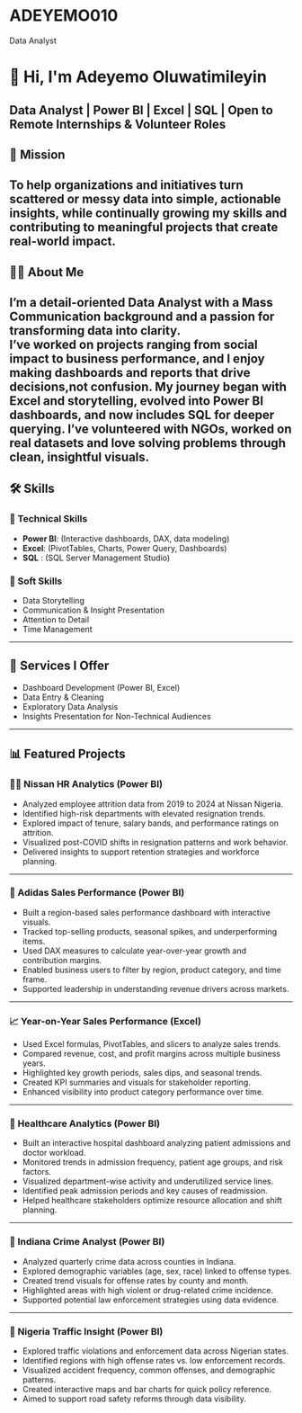   # ADEYEMO010
Data Analyst
# 👋 Hi, I'm Adeyemo Oluwatimileyin  
**Data Analyst | Power BI | Excel | SQL | Open to Remote Internships & Volunteer Roles**
---
## 🎯 Mission  
To help organizations and initiatives turn scattered or messy data into simple, actionable insights, while continually growing my skills and contributing to meaningful projects that create real-world impact.
---
## 👨‍💻 About Me  
  I’m a detail-oriented Data Analyst with a Mass Communication background and a passion for transforming data into clarity.  
I’ve worked on projects ranging from social impact to business performance, and I enjoy making dashboards and reports that drive decisions,not confusion.
  My journey began with Excel and storytelling, evolved into Power BI dashboards, and now includes SQL for deeper querying. I’ve volunteered with NGOs, worked on real datasets and love solving problems through clean, insightful visuals.
  ---

## 🛠️ Skills

### 🔧 Technical Skills
- **Power BI**: (Interactive dashboards, DAX, data modeling)
- **Excel**: (PivotTables, Charts, Power Query, Dashboards)
- **SQL** : (SQL Server Management Studio)

### 🧠 Soft Skills
- Data Storytelling
- Communication & Insight Presentation
- Attention to Detail
- Time Management



---

## 💼 Services I Offer
- Dashboard Development (Power BI, Excel)
- Data Entry & Cleaning
- Exploratory Data Analysis
- Insights Presentation for Non-Technical Audiences

---

## 📊 Featured Projects

### 🧑‍💼 Nissan HR Analytics (Power BI)
- Analyzed employee attrition data from 2019 to 2024 at Nissan Nigeria.
- Identified high-risk departments with elevated resignation trends.
- Explored impact of tenure, salary bands, and performance ratings on attrition.
- Visualized post-COVID shifts in resignation patterns and work behavior.
- Delivered insights to support retention strategies and workforce planning.

---

### 👟 Adidas Sales Performance (Power BI)

- Built a region-based sales performance dashboard with interactive visuals.
- Tracked top-selling products, seasonal spikes, and underperforming items.
- Used DAX measures to calculate year-over-year growth and contribution margins.
- Enabled business users to filter by region, product category, and time frame.
- Supported leadership in understanding revenue drivers across markets.

---

### 📈 Year-on-Year Sales Performance (Excel)

- Used Excel formulas, PivotTables, and slicers to analyze sales trends.
- Compared revenue, cost, and profit margins across multiple business years.
- Highlighted key growth periods, sales dips, and seasonal trends.
- Created KPI summaries and visuals for stakeholder reporting.
- Enhanced visibility into product category performance over time.

---

### 🧠 Healthcare Analytics (Power BI)

- Built an interactive hospital dashboard analyzing patient admissions and doctor workload.
- Monitored trends in admission frequency, patient age groups, and risk factors.
- Visualized department-wise activity and underutilized service lines.
- Identified peak admission periods and key causes of readmission.
- Helped healthcare stakeholders optimize resource allocation and shift planning.

---

### 🚓 Indiana Crime Analyst (Power BI)

- Analyzed quarterly crime data across counties in Indiana.
- Explored demographic variables (age, sex, race) linked to offense types.
- Created trend visuals for offense rates by county and month.
- Highlighted areas with high violent or drug-related crime incidence.
- Supported potential law enforcement strategies using data evidence.

---

### 🚦 Nigeria Traffic Insight (Power BI)

- Explored traffic violations and enforcement data across Nigerian states.
- Identified regions with high offense rates vs. low enforcement records.
- Visualized accident frequency, common offenses, and demographic patterns.
- Created interactive maps and bar charts for quick policy reference.
- Aimed to support road safety reforms through data visibility.
